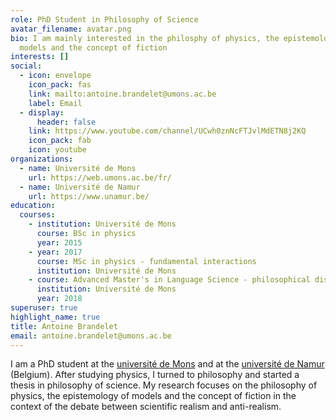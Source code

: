 ```yaml
---
role: PhD Student in Philosophy of Science
avatar_filename: avatar.png
bio: I am mainly interested in the philosphy of physics, the epistemology of
  models and the concept of fiction
interests: []
social:
  - icon: envelope
    icon_pack: fas
    link: mailto:antoine.brandelet@umons.ac.be
    label: Email
  - display:
      header: false
    link: https://www.youtube.com/channel/UCwh0znNcFTJvlMdETN8j2KQ
    icon_pack: fab
    icon: youtube
organizations:
  - name: Université de Mons
    url: https://web.umons.ac.be/fr/
  - name: Université de Namur
    url: https://www.unamur.be/
education:
  courses:
    - institution: Université de Mons
      course: BSc in physics
      year: 2015
    - year: 2017
      course: MSc in physics - fundamental interactions
      institution: Université de Mons
    - course: Advanced Master's in Language Science - philosophical discourse
      institution: Université de Mons
      year: 2018
superuser: true
highlight_name: true
title: Antoine Brandelet
email: antoine.brandelet@umons.ac.be
---
```

I am a PhD student at the [université de Mons](https://web.umons.ac.be/fr/) and at the [université de Namur](https://www.unamur.be/) (Belgium). After studying physics, I turned to philosophy and started a thesis in philosophy of science. My research focuses on the philosophy of physics, the epistemology of models and the concept of fiction in the context of the debate between scientific realism and anti-realism.